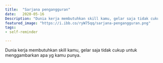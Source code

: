 ```yaml
---
title:  "Sarjana pengangguran"
date:   2020-05-16
Description: "Dunia kerja membutuhkan skill kamu, gelar saja tidak cukup untuk menggambarkan apa yg kamu punya."
featured_image: "https://i.ibb.co/ryW75qq/sarjana-pengangguran.png"
tags:
- self-reminder

---
```


Dunia kerja membutuhkan skill kamu, gelar saja tidak cukup untuk menggambarkan apa yg kamu punya.